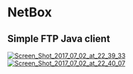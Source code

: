 # NetBox
## Simple FTP Java client

<a href="https://ibb.co/j3Rcpa"><img src="https://thumb.ibb.co/j3Rcpa/Screen_Shot_2017_07_02_at_22_39_33.png" alt="Screen_Shot_2017_07_02_at_22_39_33" border="0"></a>
<a href="https://ibb.co/mhoOUa"><img src="https://thumb.ibb.co/mhoOUa/Screen_Shot_2017_07_02_at_22_40_07.png" alt="Screen_Shot_2017_07_02_at_22_40_07" border="0"></a>

